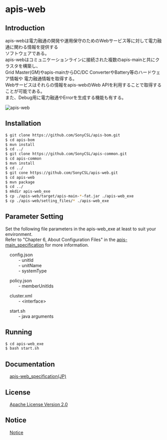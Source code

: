 # apis-web

## Introduction
apis-webは電力融通の開発や運用保守のためのWebサービス等に対して電力融通に関わる情報を提供する  
ソフトウェアである。  
apis-webはコミュニケーションラインに接続された複数のapis-mainと共にクラスタを構築し、  
Grid Master(GM)やapis-mainからDC/DC ConverterやBattery等のハードウェア情報や
電力融通情報を取得する。    
Webサービスはそれらの情報をapis-webのWeb APIを利用することで取得することが可能である。  
また、Debug用に電力融通やErrorを生成する機能も有する。  

![apis-web](https://user-images.githubusercontent.com/71874910/94901565-c8e41980-04d1-11eb-9c38-c751a6acbdd9.PNG)

## Installation
```bash
$ git clone https://github.com/SonyCSL/apis-bom.git
$ cd apis-bom
$ mvn install
$ cd ../
$ git clone https://github.com/SonyCSL/apis-common.git
$ cd apis-common
$ mvn install
$ cd ../
$ git cone https://github.com/SonyCSL/apis-web.git
$ cd apis-web
$ mvn package
$ cd ../
$ mkdir apis-web_exe
$ cp ./apis-web/target/apis-main-*-fat.jar ./apis-web_exe
$ cp ./apis-web/setting_files/* ./apis-web_exe
```

## Parameter Setting
Set the following file parameters in the apis-web_exe at least to suit your environment.   
Refer to "Chapter 6, About Configuration Files" in the [apis-main_specification](#anchor1) for more information.

&emsp;config.json   
&emsp;&emsp;&emsp;- unitId        
&emsp;&emsp;&emsp;- unitName    
&emsp;&emsp;&emsp;- systemType    

&emsp;policy.json    
&emsp;&emsp;&emsp;- memberUnitIds  

&emsp;cluster.xml  
&emsp;&emsp;&emsp;- \<interface\>  

&emsp;start.sh  
&emsp;&emsp;&emsp;- java arguments


## Running

```bash
$ cd apis-web_exe
$ bash start.sh
```

## Documentation
&emsp;[apis-web_specification(JP)](https://github.com/SonyCSL/apis-web/blob/master/doc/jp/apis-web_specification.md)



## License
&emsp;[Apache License Version 2.0](https://github.com/oes-github/apis-web/blob/master/LICENSE)


## Notice
&emsp;[Notice](https://github.com/oes-github/apis-web/blob/master/NOTICE.md)
